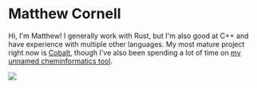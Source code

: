 # Matthew Cornell

Hi, I'm Matthew! I generally work with Rust, but I'm also good at C++ and have experience with multiple other languages.
My most mature project right now is [Cobalt](https://github.com/cobalt-language/cobalt-lang), though I've also been spending a lot of time on [my unnamed cheminformatics tool](https://github.com/matt-cornell/chem-sim).

<img src="https://github-readme-stats.vercel.app/api?username=matt-cornell&show_icons=true&theme=dark" />
